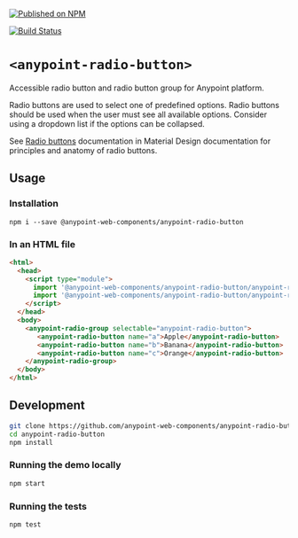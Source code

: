 [![Published on NPM](https://img.shields.io/npm/v/@anypoint-web-components/anypoint-radio-button.svg)](https://www.npmjs.com/package/@anypoint-web-components/anypoint-radio-button)

[![Build Status](https://travis-ci.org/anypoint-web-components/anypoint-radio-button.svg?branch=stage)](https://travis-ci.org/anypoint-web-components/anypoint-radio-button)

# `<anypoint-radio-button>`

Accessible radio button and radio button group for Anypoint platform.

Radio buttons are used to select one of predefined options.
Radio buttons should be used when the user must see all available options. Consider using a dropdown list if the options can be collapsed.

See [Radio buttons](https://material.io/design/components/selection-controls.html#radio-buttons) documentation in Material Design documentation for principles and anatomy of radio buttons.

## Usage

### Installation

```
npm i --save @anypoint-web-components/anypoint-radio-button
```

### In an HTML file

```html
<html>
  <head>
    <script type="module">
      import '@anypoint-web-components/anypoint-radio-button/anypoint-radio-button.js';
      import '@anypoint-web-components/anypoint-radio-button/anypoint-radio-group.js';
    </script>
  </head>
  <body>
    <anypoint-radio-group selectable="anypoint-radio-button">
       <anypoint-radio-button name="a">Apple</anypoint-radio-button>
       <anypoint-radio-button name="b">Banana</anypoint-radio-button>
       <anypoint-radio-button name="c">Orange</anypoint-radio-button>
    </anypoint-radio-group>
  </body>
</html>
```

## Development

```sh
git clone https://github.com/anypoint-web-components/anypoint-radio-button
cd anypoint-radio-button
npm install
```

### Running the demo locally

```sh
npm start
```

### Running the tests

```sh
npm test
```
